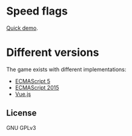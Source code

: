 # Speed flags

[Quick demo](https://boutetnico.github.io/speedflags/index.html).

# Different versions

The game exists with different implementations:

- [ECMAScript 5](https://boutetnico.github.io/speedflags/index.html)
- [ECMAScript 2015](https://boutetnico.github.io/speedflags/index_es2015.html)
- [Vue.js](https://boutetnico.github.io/speedflags/index_vue.html)

## License

GNU GPLv3

